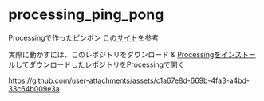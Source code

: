 # processing_ping_pong
Processingで作ったピンポン
[このサイト](https://www.instructables.com/Pong-With-Processing/)を参考

実際に動かすには、このレポジトリをダウンロード & [Processingをインストール](https://processing.org/download)してダウンロードしたレポジトリをProcessingで開く


https://github.com/user-attachments/assets/c1a67e8d-669b-4fa3-a4bd-33c64b009e3a

